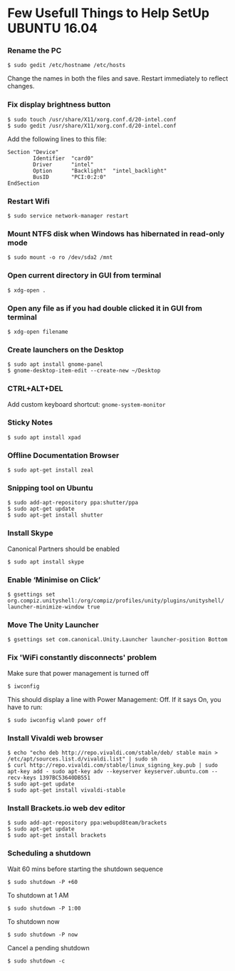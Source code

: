 # Few Usefull Things to Help SetUp UBUNTU 16.04

### Rename the PC
```
$ sudo gedit /etc/hostname /etc/hosts
```
Change the names in both the files and save. Restart immediately to reflect changes.


### Fix display brightness button
```
$ sudo touch /usr/share/X11/xorg.conf.d/20-intel.conf
$ sudo gedit /usr/share/X11/xorg.conf.d/20-intel.conf
```
Add the following lines to this file:
```
Section "Device"
        Identifier  "card0"
        Driver      "intel"
        Option      "Backlight"  "intel_backlight"
        BusID       "PCI:0:2:0"
EndSection
```


### Restart Wifi
```
$ sudo service network-manager restart
```


### Mount NTFS disk when Windows has hibernated in read-only mode
```
$ sudo mount -o ro /dev/sda2 /mnt
```


### Open current directory in GUI from terminal
```
$ xdg-open .
```


### Open any file as if you had double clicked it in GUI from terminal
```
$ xdg-open filename
```


### Create launchers on the Desktop
```
$ sudo apt install gnome-panel
$ gnome-desktop-item-edit --create-new ~/Desktop
```


### CTRL+ALT+DEL
Add custom keyboard shortcut: `gnome-system-monitor`


### Sticky Notes
```
$ sudo apt install xpad
```


### Offline Documentation Browser
```
$ sudo apt-get install zeal
```


### Snipping tool on Ubuntu
```
$ sudo add-apt-repository ppa:shutter/ppa
$ sudo apt-get update
$ sudo apt-get install shutter
```


### Install Skype
Canonical Partners should be enabled
```
$ sudo apt install skype
```


### Enable ‘Minimise on Click’
```
$ gsettings set org.compiz.unityshell:/org/compiz/profiles/unity/plugins/unityshell/ launcher-minimize-window true
```


### Move The Unity Launcher
```
$ gsettings set com.canonical.Unity.Launcher launcher-position Bottom
```


### Fix 'WiFi constantly disconnects' problem
Make sure that power management is turned off
```
$ iwconfig
```
This should display a line with Power Management: Off. If it says On, you have to run:
```
$ sudo iwconfig wlan0 power off
```


### Install Vivaldi web browser
```
$ echo "echo deb http://repo.vivaldi.com/stable/deb/ stable main > /etc/apt/sources.list.d/vivaldi.list" | sudo sh
$ curl http://repo.vivaldi.com/stable/linux_signing_key.pub | sudo apt-key add - sudo apt-key adv --keyserver keyserver.ubuntu.com --recv-keys 1397BC53640DB551
$ sudo apt-get update
$ sudo apt-get install vivaldi-stable
```


### Install Brackets.io web dev editor
```
$ sudo add-apt-repository ppa:webupd8team/brackets
$ sudo apt-get update
$ sudo apt-get install brackets
```


### Scheduling a shutdown
Wait 60 mins before starting the shutdown sequence
```
$ sudo shutdown -P +60
```
To shutdown at 1 AM
```
$ sudo shutdown -P 1:00
```
To shutdown now
```
$ sudo shutdown -P now
```
Cancel a pending shutdown
```
$ sudo shutdown -c
```
